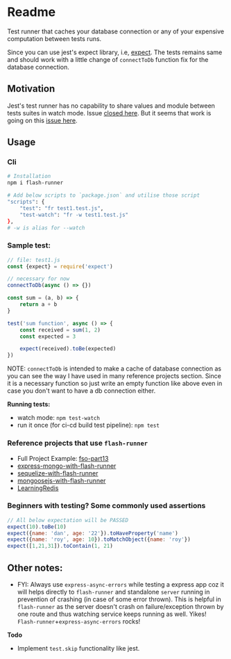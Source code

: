 # Readme

Test runner that caches your database connection or any of your expensive computation between tests runs.

Since you can use jest's expect library, i.e, [expect](https://www.npmjs.com/package/expect). The tests remains same and should work with a little change of `connectToDb` function fix for the database connection.

## Motivation

Jest's test runner has no capability to share values and module between tests suites in watch mode. Issue [closed here](https://github.com/facebook/jest/issues/6800). But it seems that work is going on this [issue here](https://github.com/facebook/jest/issues/7184).

## Usage

### Cli

```bash
# Installation
npm i flash-runner

# Add below scripts to `package.json` and utilise those script
"scripts": {
	"test": "fr test1.test.js",
	"test-watch": "fr -w test1.test.js"
},
# -w is alias for --watch
```

### Sample test:

```js
// file: test1.js
const {expect} = require('expect')

// necessary for now
connectToDb(async () => {})

const sum = (a, b) => {
	return a + b
}

test('sum function', async () => {
	const received = sum(1, 2)
	const expected = 3

	expect(received).toBe(expected)
})
```

NOTE:  `connectToDb` is intended to make a cache of database connection as you can see the way I have used in many reference projects section. Since it is a necessary function so just write an empty function like above even in case you don't want to have a db connection either.

**Running tests:**
- watch mode: `npm test-watch`
- run it once (for ci-cd build test pipeline): `npm test`

### Reference projects that use `flash-runner`

- Full Project Example: [fso-part13](https://github.com/sahilrajput03/learning_sql/tree/main/fso-part13)
- [express-mongo-with-flash-runner](https://github.com/sahilrajput03/learn-express/tree/main/express-mongo-with-flash-runner)
- [sequelize-with-flash-runner](https://github.com/sahilrajput03/learning_sql/tree/main/sequelize-with-flash-runner)
- [mongoosejs-with-flash-runner](https://github.com/sahilrajput03/learning-monogo-and-mongoosejs/tree/master/mongoosejs-with-flash-runner)
- [LearningRedis](https://github.com/sahilrajput03/LearningRedis)

### Beginners with testing? Some commonly used assertions

```js
// All below expectation will be PASSED
expect(10).toBe(10)
expect({name: 'dan', age: '22'}).toHaveProperty('name')
expect({name: 'roy', age: 10}).toMatchObject({name: 'roy'})
expect([1,21,31]).toContain(1, 21)
```

## Other notes:

- FYI: Always use `express-async-errors` while testing a express app coz it will helps directly to `flash-runner` and standalone `server` running in prevention of crashing (in case of some error thrown). This is helpful in `flash-runner` as the server doesn't crash on failure/exception thrown by one route and thus watching service keeps running as well. Yikes! `Flash-runner`+`express-async-errors` rocks!

**Todo**

- Implement `test.skip` functionality like jest.
